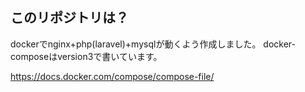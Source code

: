 ## このリポジトリは？
dockerでnginx+php(laravel)+mysqlが動くよう作成しました。
docker-composeはversion3で書いています。

https://docs.docker.com/compose/compose-file/
